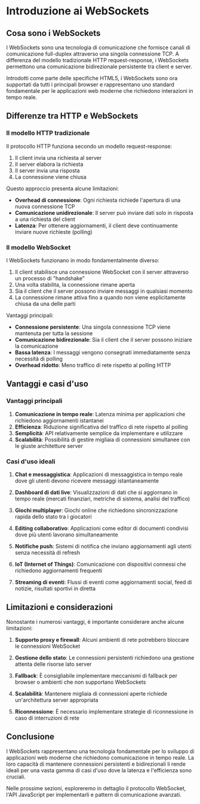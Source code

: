 # Introduzione ai WebSockets

## Cosa sono i WebSockets

I WebSockets sono una tecnologia di comunicazione che fornisce canali di comunicazione full-duplex attraverso una singola connessione TCP. A differenza del modello tradizionale HTTP request-response, i WebSockets permettono una comunicazione bidirezionale persistente tra client e server.

Introdotti come parte delle specifiche HTML5, i WebSockets sono ora supportati da tutti i principali browser e rappresentano uno standard fondamentale per le applicazioni web moderne che richiedono interazioni in tempo reale.

## Differenze tra HTTP e WebSockets

### Il modello HTTP tradizionale

Il protocollo HTTP funziona secondo un modello request-response:

1. Il client invia una richiesta al server
2. Il server elabora la richiesta
3. Il server invia una risposta
4. La connessione viene chiusa

Questo approccio presenta alcune limitazioni:

- **Overhead di connessione**: Ogni richiesta richiede l'apertura di una nuova connessione TCP
- **Comunicazione unidirezionale**: Il server può inviare dati solo in risposta a una richiesta del client
- **Latenza**: Per ottenere aggiornamenti, il client deve continuamente inviare nuove richieste (polling)

### Il modello WebSocket

I WebSockets funzionano in modo fondamentalmente diverso:

1. Il client stabilisce una connessione WebSocket con il server attraverso un processo di "handshake"
2. Una volta stabilita, la connessione rimane aperta
3. Sia il client che il server possono inviare messaggi in qualsiasi momento
4. La connessione rimane attiva fino a quando non viene esplicitamente chiusa da una delle parti

Vantaggi principali:

- **Connessione persistente**: Una singola connessione TCP viene mantenuta per tutta la sessione
- **Comunicazione bidirezionale**: Sia il client che il server possono iniziare la comunicazione
- **Bassa latenza**: I messaggi vengono consegnati immediatamente senza necessità di polling
- **Overhead ridotto**: Meno traffico di rete rispetto al polling HTTP

## Vantaggi e casi d'uso

### Vantaggi principali

1. **Comunicazione in tempo reale**: Latenza minima per applicazioni che richiedono aggiornamenti istantanei
2. **Efficienza**: Riduzione significativa del traffico di rete rispetto al polling
3. **Semplicità**: API relativamente semplice da implementare e utilizzare
4. **Scalabilità**: Possibilità di gestire migliaia di connessioni simultanee con le giuste architetture server

### Casi d'uso ideali

1. **Chat e messaggistica**: Applicazioni di messaggistica in tempo reale dove gli utenti devono ricevere messaggi istantaneamente

2. **Dashboard di dati live**: Visualizzazioni di dati che si aggiornano in tempo reale (mercati finanziari, metriche di sistema, analisi del traffico)

3. **Giochi multiplayer**: Giochi online che richiedono sincronizzazione rapida dello stato tra i giocatori

4. **Editing collaborativo**: Applicazioni come editor di documenti condivisi dove più utenti lavorano simultaneamente

5. **Notifiche push**: Sistemi di notifica che inviano aggiornamenti agli utenti senza necessità di refresh

6. **IoT (Internet of Things)**: Comunicazione con dispositivi connessi che richiedono aggiornamenti frequenti

7. **Streaming di eventi**: Flussi di eventi come aggiornamenti social, feed di notizie, risultati sportivi in diretta

## Limitazioni e considerazioni

Nonostante i numerosi vantaggi, è importante considerare anche alcune limitazioni:

1. **Supporto proxy e firewall**: Alcuni ambienti di rete potrebbero bloccare le connessioni WebSocket

2. **Gestione dello stato**: Le connessioni persistenti richiedono una gestione attenta delle risorse lato server

3. **Fallback**: È consigliabile implementare meccanismi di fallback per browser o ambienti che non supportano WebSockets

4. **Scalabilità**: Mantenere migliaia di connessioni aperte richiede un'architettura server appropriata

5. **Riconnessione**: È necessario implementare strategie di riconnessione in caso di interruzioni di rete

## Conclusione

I WebSockets rappresentano una tecnologia fondamentale per lo sviluppo di applicazioni web moderne che richiedono comunicazione in tempo reale. La loro capacità di mantenere connessioni persistenti e bidirezionali li rende ideali per una vasta gamma di casi d'uso dove la latenza e l'efficienza sono cruciali.

Nelle prossime sezioni, esploreremo in dettaglio il protocollo WebSocket, l'API JavaScript per implementarli e pattern di comunicazione avanzati.